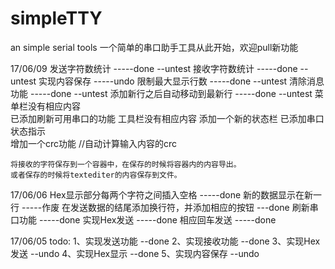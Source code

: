 # simpleTTY
an simple serial tools
一个简单的串口助手工具从此开始，欢迎pull新功能



17/06/09
	发送字符数统计						-----done	--untest
	接收字符数统计						-----done 	--untest
	实现内容保存						-----undo
	限制最大显示行数					-----done  	--untest
	清除消息功能						-----done 	--untest
	添加新行之后自动移动到最新行		-----done 	--untest
	菜单栏没有相应内容			
		已添加刷新可用串口的功能
	工具栏没有相应内容
	添加一个新的状态栏
		已添加串口状态指示	
		增加一个crc功能		//自动计算输入内容的crc
	
	将接收的字符保存到一个容器中，在保存的时候将容器内的内容导出。
	或者保存的时候将textediter的内容保存到文件。



17/06/06
	Hex显示部分每两个字符之间插入空格	-----done
	新的数据显示在新一行				-----作废
	在发送数据的结尾添加换行符，并添加相应的按钮		---done
	刷新串口功能						-----done
	实现Hex发送							-----done
	相应回车发送						-----done

17/06/05
todo:
	1、实现发送功能			--done
	2、实现接收功能			--done
	3、实现Hex发送			--undo
	4、实现Hex显示			--done
	5、实现内容保存			--undo